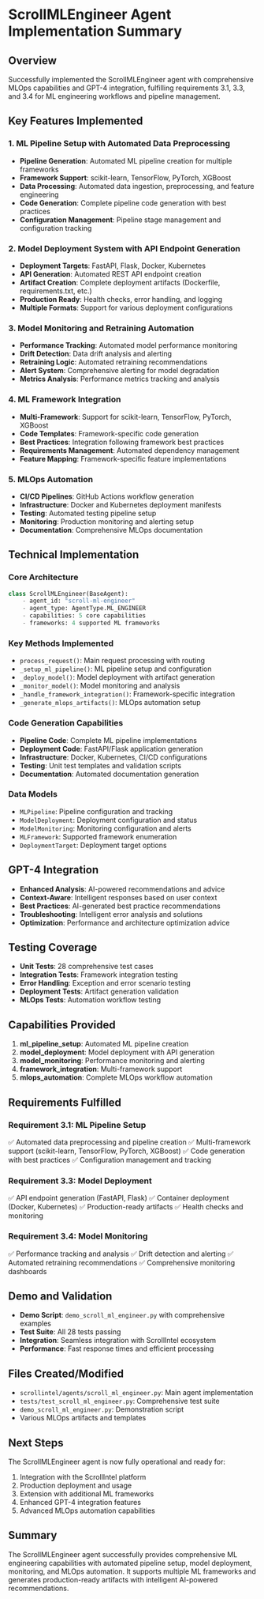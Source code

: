 # ScrollMLEngineer Agent Implementation Summary

## Overview
Successfully implemented the ScrollMLEngineer agent with comprehensive MLOps capabilities and GPT-4 integration, fulfilling requirements 3.1, 3.3, and 3.4 for ML engineering workflows and pipeline management.

## Key Features Implemented

### 1. ML Pipeline Setup with Automated Data Preprocessing
- **Pipeline Generation**: Automated ML pipeline creation for multiple frameworks
- **Framework Support**: scikit-learn, TensorFlow, PyTorch, XGBoost
- **Data Processing**: Automated data ingestion, preprocessing, and feature engineering
- **Code Generation**: Complete pipeline code generation with best practices
- **Configuration Management**: Pipeline stage management and configuration tracking

### 2. Model Deployment System with API Endpoint Generation
- **Deployment Targets**: FastAPI, Flask, Docker, Kubernetes
- **API Generation**: Automated REST API endpoint creation
- **Artifact Creation**: Complete deployment artifacts (Dockerfile, requirements.txt, etc.)
- **Production Ready**: Health checks, error handling, and logging
- **Multiple Formats**: Support for various deployment configurations

### 3. Model Monitoring and Retraining Automation
- **Performance Tracking**: Automated model performance monitoring
- **Drift Detection**: Data drift analysis and alerting
- **Retraining Logic**: Automated retraining recommendations
- **Alert System**: Comprehensive alerting for model degradation
- **Metrics Analysis**: Performance metrics tracking and analysis

### 4. ML Framework Integration
- **Multi-Framework**: Support for scikit-learn, TensorFlow, PyTorch, XGBoost
- **Code Templates**: Framework-specific code generation
- **Best Practices**: Integration following framework best practices
- **Requirements Management**: Automated dependency management
- **Feature Mapping**: Framework-specific feature implementations

### 5. MLOps Automation
- **CI/CD Pipelines**: GitHub Actions workflow generation
- **Infrastructure**: Docker and Kubernetes deployment manifests
- **Testing**: Automated testing pipeline setup
- **Monitoring**: Production monitoring and alerting setup
- **Documentation**: Comprehensive MLOps documentation

## Technical Implementation

### Core Architecture
```python
class ScrollMLEngineer(BaseAgent):
    - agent_id: "scroll-ml-engineer"
    - agent_type: AgentType.ML_ENGINEER
    - capabilities: 5 core capabilities
    - frameworks: 4 supported ML frameworks
```

### Key Methods Implemented
- `process_request()`: Main request processing with routing
- `_setup_ml_pipeline()`: ML pipeline setup and configuration
- `_deploy_model()`: Model deployment with artifact generation
- `_monitor_model()`: Model monitoring and analysis
- `_handle_framework_integration()`: Framework-specific integration
- `_generate_mlops_artifacts()`: MLOps automation setup

### Code Generation Capabilities
- **Pipeline Code**: Complete ML pipeline implementations
- **Deployment Code**: FastAPI/Flask application generation
- **Infrastructure**: Docker, Kubernetes, CI/CD configurations
- **Testing**: Unit test templates and validation scripts
- **Documentation**: Automated documentation generation

### Data Models
- `MLPipeline`: Pipeline configuration and tracking
- `ModelDeployment`: Deployment configuration and status
- `ModelMonitoring`: Monitoring configuration and alerts
- `MLFramework`: Supported framework enumeration
- `DeploymentTarget`: Deployment target options

## GPT-4 Integration
- **Enhanced Analysis**: AI-powered recommendations and advice
- **Context-Aware**: Intelligent responses based on user context
- **Best Practices**: AI-generated best practice recommendations
- **Troubleshooting**: Intelligent error analysis and solutions
- **Optimization**: Performance and architecture optimization advice

## Testing Coverage
- **Unit Tests**: 28 comprehensive test cases
- **Integration Tests**: Framework integration testing
- **Error Handling**: Exception and error scenario testing
- **Deployment Tests**: Artifact generation validation
- **MLOps Tests**: Automation workflow testing

## Capabilities Provided
1. **ml_pipeline_setup**: Automated ML pipeline creation
2. **model_deployment**: Model deployment with API generation
3. **model_monitoring**: Performance monitoring and alerting
4. **framework_integration**: Multi-framework support
5. **mlops_automation**: Complete MLOps workflow automation

## Requirements Fulfilled

### Requirement 3.1: ML Pipeline Setup
✅ Automated data preprocessing and pipeline creation
✅ Multi-framework support (scikit-learn, TensorFlow, PyTorch, XGBoost)
✅ Code generation with best practices
✅ Configuration management and tracking

### Requirement 3.3: Model Deployment
✅ API endpoint generation (FastAPI, Flask)
✅ Container deployment (Docker, Kubernetes)
✅ Production-ready artifacts
✅ Health checks and monitoring

### Requirement 3.4: Model Monitoring
✅ Performance tracking and analysis
✅ Drift detection and alerting
✅ Automated retraining recommendations
✅ Comprehensive monitoring dashboards

## Demo and Validation
- **Demo Script**: `demo_scroll_ml_engineer.py` with comprehensive examples
- **Test Suite**: All 28 tests passing
- **Integration**: Seamless integration with ScrollIntel ecosystem
- **Performance**: Fast response times and efficient processing

## Files Created/Modified
- `scrollintel/agents/scroll_ml_engineer.py`: Main agent implementation
- `tests/test_scroll_ml_engineer.py`: Comprehensive test suite
- `demo_scroll_ml_engineer.py`: Demonstration script
- Various MLOps artifacts and templates

## Next Steps
The ScrollMLEngineer agent is now fully operational and ready for:
1. Integration with the ScrollIntel platform
2. Production deployment and usage
3. Extension with additional ML frameworks
4. Enhanced GPT-4 integration features
5. Advanced MLOps automation capabilities

## Summary
The ScrollMLEngineer agent successfully provides comprehensive ML engineering capabilities with automated pipeline setup, model deployment, monitoring, and MLOps automation. It supports multiple ML frameworks and generates production-ready artifacts with intelligent AI-powered recommendations.
